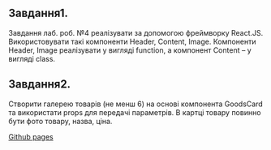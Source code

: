 ## Завдання1.
Завдання лаб. роб. №4 реалізувати за допомогою фреймворку React.JS. Використовувати такі компоненти Header, Content, Image.
Компоненти Header, Image реалізувати у вигляді function, а компонент 
Content – у вигляді class.

## Завдання2.
Створити галерею товарів (не менш 6) на основі компонента GoodsCard та використати props для передачі параметрів. В картці товару повинно бути фото товару, назва, ціна.

[Github pages](https://vladb1l.github.io/Frontend-Laba-7-/)